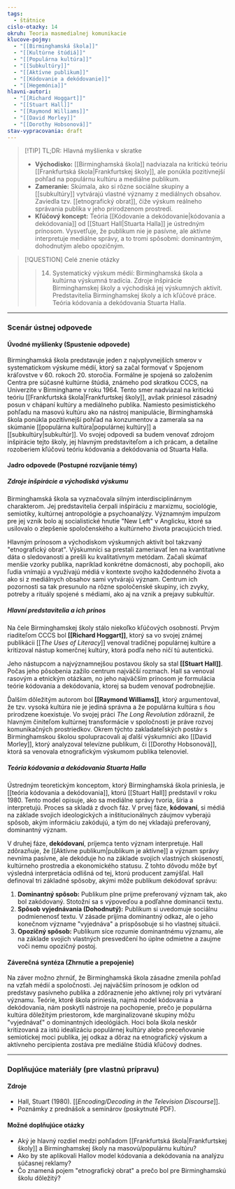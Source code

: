 ```yaml
---
tags:
  - štátnice
cislo-otazky: 14
okruh: Teoria masmedialnej komunikacie
klucove-pojmy:
  - "[[Birminghamská škola]]"
  - "[[Kultúrne štúdiá]]"
  - "[[Populárna kultúra]]"
  - "[[Subkultúry]]"
  - "[[Aktívne publikum]]"
  - "[[Kódovanie a dekódovanie]]"
  - "[[Hegemónia]]"
hlavni-autori:
  - "[[Richard Hoggart]]"
  - "[[Stuart Hall]]"
  - "[[Raymond Williams]]"
  - "[[David Morley]]"
  - "[[Dorothy Hobsonová]]"
stav-vypracovania: draft
---
```


> [!TIP] TL;DR: Hlavná myšlienka v skratke
> * **Východisko:** [[Birminghamská škola]] nadviazala na kritickú teóriu [[Frankfurtská škola|Frankfurtskej školy]], ale ponúkla pozitívnejší pohľad na populárnu kultúru a mediálne publikum.
> * **Zameranie:** Skúmala, ako si rôzne sociálne skupiny a [[subkultúry]] vytvárajú vlastné významy z mediálnych obsahov. Zaviedla tzv. [[etnografický obrat]], čiže výskum reálneho správania publika v jeho prirodzenom prostredí.
> * **Kľúčový koncept:** Teória [[Kódovanie a dekódovanie|kódovania a dekódovania]] od [[Stuart Hall|Stuarta Halla]] je ústredným prínosom. Vysvetľuje, že publikum nie je pasívne, ale aktívne interpretuje mediálne správy, a to tromi spôsobmi: dominantným, dohodnutým alebo opozičným.

> [!QUESTION] Celé znenie otázky
> > 14. Systematický výskum médií: Birminghamská škola a kultúrna výskumná tradícia. Zdroje inšpirácie Birminghamskej školy a východiská jej výskumných aktivít. Predstavitelia Birminghamskej školy a ich kľúčové práce. Teória kódovania a dekódovania Stuarta Halla.

---
### Scenár ústnej odpovede

#### Úvodné myšlienky (Spustenie odpovede)

Birminghamská škola predstavuje jeden z najvplyvnejších smerov v systematickom výskume médií, ktorý sa začal formovať v Spojenom kráľovstve v 60. rokoch 20. storočia. Formálne je spojená so založením Centra pre súčasné kultúrne štúdiá, známeho pod skratkou CCCS, na Univerzite v Birminghame v roku 1964. Tento smer nadviazal na kritickú teóriu [[Frankfurtská škola|Frankfurtskej školy]], avšak priniesol zásadný posun v chápaní kultúry a mediálneho publika. Namiesto pesimistického pohľadu na masovú kultúru ako na nástroj manipulácie, Birminghamská škola ponúkla pozitívnejší pohľad na konzumentov a zamerala sa na skúmanie [[populárna kultúra|populárnej kultúry]] a [[subkultúry|subkultúr]]. Vo svojej odpovedi sa budem venovať zdrojom inšpirácie tejto školy, jej hlavným predstaviteľom a ich prácam, a detailne rozoberiem kľúčovú teóriu kódovania a dekódovania od Stuarta Halla.

#### Jadro odpovede (Postupné rozvíjanie témy)

##### Zdroje inšpirácie a východiská výskumu

Birminghamská škola sa vyznačovala silným interdisciplinárnym charakterom. Jej predstavitelia čerpali inšpiráciu z marxizmu, sociológie, semiotiky, kultúrnej antropológie a psychoanalýzy. Významným impulzom pre jej vznik bolo aj socialistické hnutie "New Left" v Anglicku, ktoré sa usilovalo o zlepšenie spoločenského a kultúrneho života pracujúcich tried.

Hlavným prínosom a východiskom výskumných aktivít bol takzvaný "etnografický obrat". Výskumníci sa prestali zameriavať len na kvantitatívne dáta o sledovanosti a prešli ku kvalitatívnym metódam. Začali skúmať menšie vzorky publika, napríklad konkrétne domácnosti, aby pochopili, ako ľudia vnímajú a využívajú médiá v kontexte svojho každodenného života a ako si z mediálnych obsahov sami vytvárajú význam. Centrum ich pozornosti sa tak presunulo na rôzne spoločenské skupiny, ich zvyky, potreby a rituály spojené s médiami, ako aj na vznik a prejavy subkultúr.

##### Hlavní predstavitelia a ich prínos

Na čele Birminghamskej školy stálo niekoľko kľúčových osobností. Prvým riaditeľom CCCS bol **[[Richard Hoggart]]**, ktorý sa vo svojej známej publikácii [[*The Uses of Literacy*]] venoval tradičnej populárnej kultúre a kritizoval nástup komerčnej kultúry, ktorá podľa neho ničí tú autentickú.

Jeho nástupcom a najvýznamnejšou postavou školy sa stal **[[Stuart Hall]]**. Počas jeho pôsobenia zažilo centrum najväčší rozmach. Hall sa venoval rasovým a etnickým otázkam, no jeho najväčším prínosom je formulácia teórie kódovania a dekódovania, ktorej sa budem venovať podrobnejšie.

Ďalším dôležitým autorom bol **[[Raymond Williams]]**, ktorý argumentoval, že tzv. vysoká kultúra nie je jediná správna a že populárna kultúra s ňou prirodzene koexistuje. Vo svojej práci *The Long Revolution* zdôraznil, že hlavným činiteľom kultúrnej transformácie v spoločnosti je práve rozvoj komunikačných prostriedkov. Okrem týchto zakladateľských postáv s Birminghamskou školou spolupracovali aj ďalší výskumníci ako [[David Morley]], ktorý analyzoval televízne publikum, či [[Dorothy Hobsonová]], ktorá sa venovala etnografickým výskumom publika telenoviel.

##### Teória kódovania a dekódovania Stuarta Halla

Ústredným teoretickým konceptom, ktorý Birminghamská škola priniesla, je [[teória kódovania a dekódovania]], ktorú [[Stuart Hall]] predstavil v roku 1980. Tento model opisuje, ako sa mediálne správy tvoria, šíria a interpretujú. Proces sa skladá z dvoch fáz. V prvej fáze, **kódovaní**, si médiá na základe svojich ideologických a inštitucionálnych záujmov vyberajú spôsob, akým informáciu zakódujú, a tým do nej vkladajú preferovaný, dominantný význam.

V druhej fáze, **dekódovaní**, príjemca tento význam interpretuje. Hall zdôrazňuje, že [[Aktívne publikum|publikum je aktívne]] a význam správy nevníma pasívne, ale dekóduje ho na základe svojich vlastných skúseností, kultúrneho prostredia a ekonomického statusu. Z tohto dôvodu môže byť výsledná interpretácia odlišná od tej, ktorú producent zamýšľal. Hall definoval tri základné spôsoby, akými môže publikum dekódovať správu:

1.  **Dominantný spôsob:** Publikum plne prijme preferovaný význam tak, ako bol zakódovaný. Stotožní sa s výpoveďou a podľahne dominancii textu.
2.  **Spôsob vyjednávania (Dohodnutý):** Publikum si uvedomuje sociálnu podmienenosť textu. V zásade prijíma dominantný odkaz, ale o jeho konečnom význame "vyjednáva" a prispôsobuje si ho vlastnej situácii.
3.  **Opozičný spôsob:** Publikum síce rozumie dominantnému významu, ale na základe svojich vlastných presvedčení ho úplne odmietne a zaujme voči nemu opozičný postoj.

#### Záverečná syntéza (Zhrnutie a prepojenie)

Na záver možno zhrnúť, že Birminghamská škola zásadne zmenila pohľad na vzťah médií a spoločnosti. Jej najväčším prínosom je odklon od predstavy pasívneho publika a zdôraznenie jeho aktívnej roly pri vytváraní významu. Teórie, ktoré škola priniesla, najmä model kódovania a dekódovania, nám poskytli nástroje na pochopenie, prečo je populárna kultúra dôležitým priestorom, kde marginalizované skupiny môžu "vyjednávať" o dominantných ideológiách. Hoci bola škola neskôr kritizovaná za istú idealizáciu populárnej kultúry alebo preceňovanie semiotickej moci publika, jej odkaz a dôraz na etnografický výskum a aktívneho percipienta zostáva pre mediálne štúdiá kľúčový dodnes.

---

### Doplňujúce materiály (pre vlastnú prípravu)

#### Zdroje
* Hall, Stuart (1980). [[*Encoding/Decoding in the Television Discourse*]].
* Poznámky z prednášok a seminárov (poskytnuté PDF).

#### Možné doplňujúce otázky
* Aký je hlavný rozdiel medzi pohľadom [[Frankfurtská škola|Frankfurtskej školy]] a Birminghamskej školy na masovú/populárnu kultúru?
* Ako by ste aplikovali Hallov model kódovania a dekódovania na analýzu súčasnej reklamy?
* Čo znamená pojem "etnografický obrat" a prečo bol pre Birminghamskú školu dôležitý?